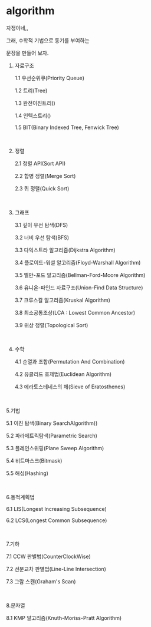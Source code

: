 # algorithm

자정이네,, 

그래, 수학적 기법으로 동기를 부여하는

문장을 만들어 보자.


1. 자료구조

   1.1 우선순위큐(Priority Queue)

   1.2 트리(Tree)

   1.3 완전이진트리()

   1.4 인텍스트리()

   1.5 BIT(Binary Indexed Tree, Fenwick Tree)

​

2. 정렬

   2.1 정렬 API(Sort API)

   2.2 합병 정렬(Merge Sort)

   2.3 퀴 정렬(Quick Sort)

​

3. 그래프

   3.1 깊이 우선 탐색(DFS)

   3.2 너비 우선 탐색(BFS)

   3.3  다익스트라 알고리즘(Dijkstra Algorithm)

   3.4 플로이드-워셜 알고리즘(Floyd-Warshall Algorithm)

   3.5 벨만-포드 알고리즘(Bellman-Ford-Moore Algorithm)

   3.6 유니온-파인드 자료구조(Union-Find Data Structure)

   3.7 크루스칼 알고리즘(Kruskal Algorithm)

   3.8 최소공통조상(LCA : Lowest Common Ancestor)

   3.9 위상 정렬(Topological Sort)

​

4. 수학

   4.1 순열과 조합(Permutation And Combination)

   4.2 유클리드 호제법(Euclidean Algorithm)

   4.3 에라토스테네스의 체(Sieve of Eratosthenes)

​

5.기법

   5.1 이진 탐색(Binary SearchAlgorithm))

   5.2 파라메트릭탐색(Parametric Search)

   5.3 플레인스위핑(Plane Sweep Algorithm)

   5.4 비트마스크(Bitmask)

   5.5 해싱(Hashing)

​

6.동적계획법

   6.1 LIS(Longest Increasing Subsequence)

   6.2 LCS(Longest Common Subsequence)

​

7.기하

   7.1 CCW 판별법(CounterClockWise)

   7.2 선분교차 판별법(Line-Line Intersection)

   7.3 그람 스캔(Graham's Scan)

​

8.문자열

   8.1 KMP 알고리즘(Knuth-Moriss-Pratt Algorithm)
